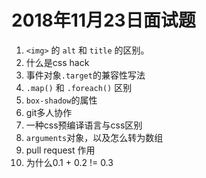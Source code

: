 # 2018年11月23日面试题

1. `<img>` 的  `alt` 和 `title` 的区别。
2. 什么是css hack
3. 事件对象`.target`的兼容性写法
4. `.map()` 和 `.foreach()` 区别
5. `box-shadow`的属性
6. git多人协作
7. 一种css预编译语言与css区别
8. `arguments`对象，以及怎么转为数组
9. pull request 作用
10. 为什么0.1 + 0.2 != 0.3